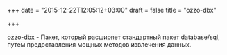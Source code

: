 +++
date = "2015-12-22T12:05:12+03:00"
draft = false
title = "ozzo-dbx"

+++

<p><a href="https://github.com/go-ozzo/ozzo-dbx">ozzo-dbx</a>&nbsp;- Пакет, который расширяет стандартный пакет database/sql, путем предоставления мощных методов извлечения данных.</p>

